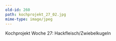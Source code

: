 ```yaml
---
old-id: 260
path: kochprojekt_27_02.jpg
mime-type: image/jpeg
---
```

Kochprojekt Woche 27:
Hackfleisch/Zwiebelkugeln
